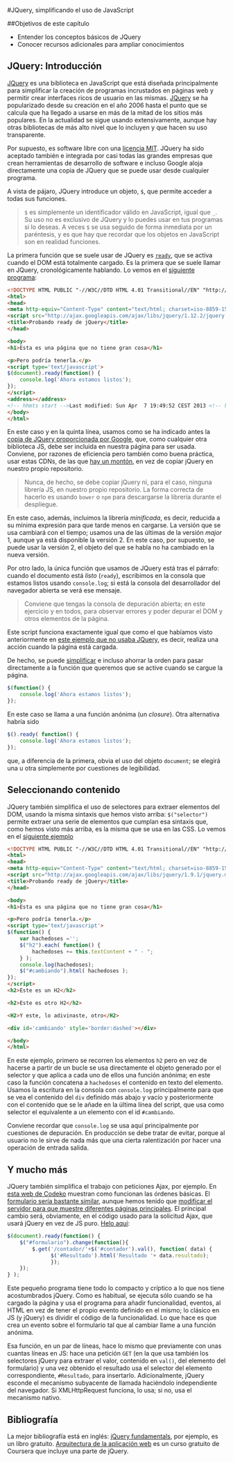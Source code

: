 #JQuery, simplificando el uso de JavaScript 


##Objetivos de este capítulo

-   Entender los conceptos básicos de JQuery
-   Conocer recursos adicionales para ampliar conocimientos

## JQuery: Introducción 

[JQuery](http://jquery.com) es una biblioteca en JavaScript que está
diseñada principalmente para simplificar la creación de programas
incrustados en páginas web y
permitir crear interfaces ricos de usuario en las mismas. 
[JQuery](https://es.wikipedia.org/wiki/JQuery) se ha popularizado desde
su creación en el año 2006 hasta el punto que se calcula que ha
llegado a usarse en más de la mitad de los sitios más populares. En la
actualidad se sigue usando extensivamente, aunque hay otras
bibliotecas de más alto nivel que lo incluyen y que hacen su uso
transparente. 

Por supuesto, es software
libre con una [licencia MIT](http://en.wikipedia.org/wiki/MIT_License).
JQuery ha sido aceptado también e integrada por casi todas las grandes empresas
que crean herramientas de desarrollo de software e incluso Google aloja
directamente una copia de JQuery que se puede usar desde cualquier
programa.

A vista de pájaro, JQuery introduce un objeto, `$`, que permite acceder
a todas sus funciones.

>`$` es simplemente un identificador válido en JavaScript, igual que
>`_`. Su uso no es exclusivo de JQuery y lo puedes usar en tus
>programas si lo deseas. A veces `$` se usa seguido de forma inmediata
>por un paréntesis, y es que hay que recordar que los objetos en
>JavaScript son en realidad funciones. 

La primera función que se suele usar de JQuery es
[`ready`](https://api.jquery.com/ready/), que se activa cuando el DOM
está totalmente cargado. Es la primera que se suele llamar en
JQuery, cronológicamente hablando. Lo vemos  en el
[siguiente programa](https://github.com/JJ/curso-js/blob/master/code/ready.html):

~~~HTML
<!DOCTYPE HTML PUBLIC "-//W3C//DTD HTML 4.01 Transitional//EN" "http://www.w3.org/TR/html4/loose.dtd">
<html>
<head>
<meta http-equiv="Content-Type" content="text/html; charset=iso-8859-15">
<script src="http://ajax.googleapis.com/ajax/libs/jquery/1.12.2/jquery.min.js"></script>
<title>Probando ready de jQuery</title>
</head>

<body>
<h1>Esta es una página que no tiene gran cosa</h1>

<p>Pero podría tenerla.</p>
<script type='text/javascript'>
$(document).ready(function() {
    console.log('Ahora estamos listos');
});
</script>
<address></address>
<!-- hhmts start -->Last modified: Sun Apr  7 19:49:52 CEST 2013 <!-- hhmts end -->
</body> 
</html>
~~~

En este caso y en la quinta línea, usamos como se ha indicado antes la
[copia de JQuery proporcionada por Google](https://developers.google.com/speed/libraries/#jquery), que, como cualquier otra biblioteca JS, debe ser
incluida en nuestra página para ser usada. Conviene, por razones de
eficiencia pero también como buena práctica, usar estas CDNs, de las
que [hay un montón](https://jquery.com/download/), en vez de copiar
jQuery en nuestro propio repositorio.

>Nunca, de hecho, se debe copiar jQuery ni, para el caso, ninguna
>librería JS, en nuestro propio repositorio. La forma correcta de
>hacerlo es usando `bower` o `npm` para descargarse la librería
>durante el despliegue.

En este caso, además, incluimos la librería *minificada*, es decir,
reducida a su mínima expresión para que tarde menos en cargarse. La
versión que se usa cambiará con el tiempo; usamos una de las últimas
de la versión *major* 1, aunque ya está disponible la versión 2. En
este caso, por supuesto, se puede usar la versión 2, el objeto del que
se habla no ha cambiado en la nueva versión.


Por otro lado, la única función que usamos de JQuery está tras el párrafo: cuando el documento
está *listo* (`ready`), escribimos en la consola que estamos listos
usando `console.log`; si está la consola del desarrollador del
navegador abierta se verá ese mensaje.

>Conviene que tengas la consola de depuración abierta; en este
>ejercicio y en todos, para observar errores y poder depurar el DOM y
>otros elementos de la página.

Este script funciona
exactamente igual que como el que habíamos visto anteriormente en
[este ejemplo que no usaba JQuery](https://github.com/JJ/curso-js/blob/master/code/onload.html),
es decir, realiza una acción cuando la página está cargada. 

De hecho, se puede
[simplificar](https://github.com/JJ/curso-js/blob/master/code/ready-simple.html)
e incluso ahorrar la orden para pasar directamente a la función que
queremos que se active cuando se cargue la página.

~~~JavaScript
$(function() {
    console.log('Ahora estamos listos');
});
~~~

En este caso se llama a una función anónima (un *closure*). Otra
alternativa habría sido

~~~JavaScript
$().ready( function() {
    console.log('Ahora estamos listos');
});
~~~

que, a diferencia de la primera, obvia el uso del objeto
`document`; se elegirá una u otra simplemente por cuestiones de
legibilidad.

## Seleccionando contenido

JQuery también simplifica el uso de selectores para extraer elementos
del DOM, usando la misma sintaxis que hemos visto arriba:
`$("selector")` permite extraer una serie de elementos que cumplan esa
sintaxis que, como hemos visto más arriba, es la misma que se usa en las
CSS. Lo vemos en el [siguiente ejemplo](https://github.com/JJ/curso-js/blob/master/code/selectores.html)

~~~HTML
<!DOCTYPE HTML PUBLIC "-//W3C//DTD HTML 4.01 Transitional//EN" "http://www.w3.org/TR/html4/loose.dtd">
<html>
<head>
<meta http-equiv="Content-Type" content="text/html; charset=iso-8859-15">
<script src="http://ajax.googleapis.com/ajax/libs/jquery/1.9.1/jquery.min.js"></script>
<title>Probando ready de jQuery</title>
</head>

<body>
<h1>Esta es una página que no tiene gran cosa</h1>

<p>Pero podría tenerla.</p>
<script type='text/javascript'>
$(function() {
    var hachedoses ='';
    $("h2").each( function() {
        hachedoses += this.textContent + " - ";
    } );
    console.log(hachedoses);
    $("#cambiando").html( hachedoses ); 
});
</script>
<h2>Este es un H2</h2>

<h2>Este es otro H2</h2>

<H2>Y este, lo adivinaste, otro</H2>

<div id='cambiando' style='border:dashed'></div>

</body> 
</html>
~~~

En este ejemplo, primero se recorren los elementos `h2` pero en vez de
hacerse a partir de un bucle se usa directamente el objeto generado por
el selector y que aplica a cada uno de ellos una función anónima; en
este caso la función concatena a `hachedoses` el contenido en texto del
elemento. Usamos la escritura en la consola con `console.log` principalmente para que se vea el contenido
del `div` definido más abajo y vacío y posteriormente con el contenido que
se le añade en la última línea del script, que usa como selector el
equivalente a un elemento con el id `#cambiando`.

Conviene recordar que `console.log` se usa aquí principalmente por
cuestiones de depuración. En producción se debe tratar de evitar,
porque al usuario no le sirve de nada más que una cierta ralentización
por hacer una operación de entrada salida.

## Y mucho más

JQuery también simplifica el trabajo con peticiones Ajax, por
ejemplo. En
[esta web de Codeko](http://codeko.com/docs/oslgr/intro_jquery/ajax2.php)
muestran 
como funcionan las órdenes básicas. El
[formulario sería bastante similar](https://github.com/JJ/curso-js/tree/master/code/formulario-jquery.html), 
aunque hemos tenido que
[modificar el servidor para que muestre diferentes páginas principales](https://github.com/JJ/curso-js/tree/master/code/count-server-var.js).
El principal cambio será, obviamente, en el código usado para la
solicitud Ajax, que usará jQuery en vez de JS puro. [Helo aquí](https://github.com/JJ/curso-js/tree/master/code/cuenta-jquery.js):

~~~javascript
$(document).ready(function() {
	$("#formulario").change(function(){
		$.get('/contador/'+$('#contador').val(), function( data) {
			  $('#Resultado').html('Resultado '+ data.resultado);
		      });
	});
} );
~~~


Este pequeño programa tiene todo lo compacto y críptico a lo que nos
tiene acostumbrados jQuery. Como es habitual, se ejecuta sólo cuando se
ha cargado la página y usa el programa para añadir funcionalidad,
eventos, al HTML en vez de tener el propio evento definido en el mismo;
lo clásico en JS (y jQuery) es dividir el código de la funcionalidad. Lo
que hace es que crea un evento sobre el formulario tal que al cambiar
llame a una función anónima.

Esa función, en un par de líneas, hace lo mismo que previamente con unas
cuantas líneas en JS: hace una petición `GET` (en la que usa también los
selectores jQuery para extraer el valor, contenido en `val()`, del
elemento del formulario) y una vez obtenido el resultado usa el selector
del elemento correspondiente, `#Resultado`, para insertarlo.
Adicionalmente, jQuery esconde el mecanismo subyacente de llamada
haciéndolo independiente del navegador. Si XMLHttpRequest funciona, lo
usa; si no, usa el mecanismo nativo.

## Bibliografía

La mejor bibliografía está en inglés:
[jQuery fundamentals](http://jqfundamentals.com/), por ejemplo, es un
libro
gratuito. [Arquitectura de la aplicación web](https://es.coursera.org/course/webapplications)
es un curso gratuito de Coursera que incluye una parte de jQuery.  
